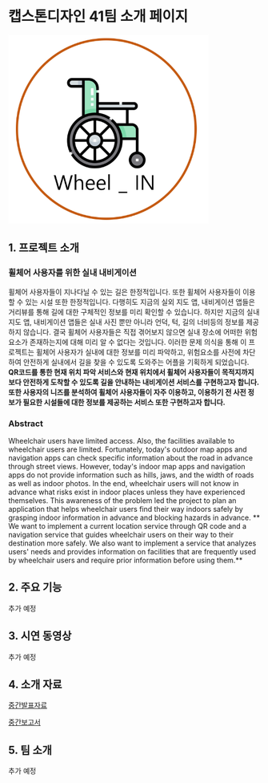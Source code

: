 # 캡스톤디자인 41팀 소개 페이지

<img src="./docs/img/Logo.PNG" alt="로고" width="400" />

## 1. 프로젝트 소개
### 휠체어 사용자를 위한 실내 내비게이션

휠체어 사용자들이 지나다닐 수 있는 길은 한정적입니다. 또한 휠체어 사용자들이 이용할 수 있는 시설 또한 한정적입니다.
다행히도 지금의 실외 지도 앱, 내비게이션 앱들은 거리뷰를 통해 길에 대한 구체적인 정보를 미리 확인할 수 있습니다.
하지만 지금의 실내 지도 앱, 내비게이션 앱들은 실내 사진 뿐만 아니라 언덕, 턱, 길의 너비등의 정보를 제공하지 않습니다.
결국 휠체어 사용자들은 직접 겪어보지 않으면 실내 장소에 어떠한 위험요소가 존재하는지에 대해 미리 알 수 없다는 것입니다.
이러한 문제 의식을 통해 이 프로젝트는 휠체어 사용자가 실내에 대한 정보를 미리 파악하고, 위험요소를 사전에 차단하여 안전하게 실내에서 길을 찾을 수 있도록 도와주는 어플을 기획하게 되었습니다.
**QR코드를 통한 현재 위치 파악 서비스와 현재 위치에서 휠체어 사용자들이 목적지까지 보다 안전하게 도착할 수 있도록 길을 안내하는 내비게이션 서비스를 구현하고자 합니다. 또한 사용자의 니즈를 분석하여 휠체어 사용자들이 자주 이용하고, 이용하기 전 사전 정보가 필요한 시설들에 대한 정보를 제공하는 서비스 또한 구현하고자 합니다.**

### Abstract

Wheelchair users have limited access. Also, the facilities available to wheelchair users are limited.
Fortunately, today's outdoor map apps and navigation apps can check specific information about the road in advance through street views.
However, today's indoor map apps and navigation apps do not provide information such as hills, jaws, and the width of roads as well as indoor photos.
In the end, wheelchair users will not know in advance what risks exist in indoor places unless they have experienced themselves.
This awareness of the problem led the project to plan an application that helps wheelchair users find their way indoors safely by grasping indoor information in advance and blocking hazards in advance.
** We want to implement a current location service through QR code and a navigation service that guides wheelchair users on their way to their destination more safely. We also want to implement a service that analyzes users' needs and provides information on facilities that are frequently used by wheelchair users and require prior information before using them.**

## 2. 주요 기능

추가 예정

## 3. 시연 동영상

추가 예정

## 4. 소개 자료

[중간발표자료](https://github.com/kookmin-sw/capstone-2023-41/blob/main/docs/%ED%8C%8041_%EC%A4%91%EA%B0%84%EB%B0%9C%ED%91%9C%EC%9E%90%EB%A3%8C.pdf)

[중간보고서](https://github.com/kookmin-sw/capstone-2023-41/blob/main/docs/%ED%8C%8041_%EC%A4%91%EA%B0%84%EB%B3%B4%EA%B3%A0%EC%84%9C.pdf)

## 5. 팀 소개

추가 예정
